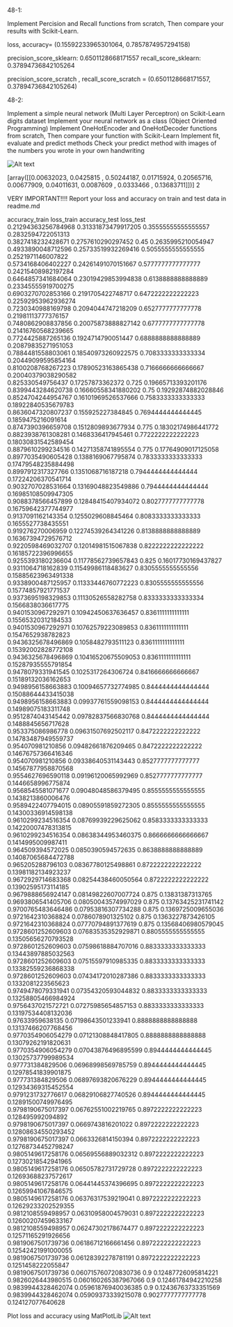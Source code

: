48-1:

Implement Percision and Recall functions from scratch, Then compare your results with Scikit-Learn.

loss, accuracy= 
(0.15592233965301064, 0.7857874957294158)

precision_score_sklearn:  0.6501128668171557
recall_score_sklearn:  0.37894736842105264

precision_score_scratch , recall_score_scratch =  (0.6501128668171557, 0.37894736842105264)

48-2:

Implement a simple neural network (Multi Layer Perceptron) on Scikit-Learn digits dataset
Implement your neural network as a class (Object Oriented Programming)
Implement OneHotEncoder and OneHotDecoder functions from scratch, Then compare your function with Scikit-Learn
Implement fit, evaluate and predict methods
Check your predict method with images of the numbers you wrote in your own handwriting

![Alt text](48-2/test1.png)

[array([[0.00632023, 0.0425815 , 0.50244187, 0.01715924, 0.20565716,
        0.00677909, 0.04011631, 0.0087609 , 0.0333466 , 0.13683711]])]
2

VERY IMPORTANT!!!! Report your loss and accuracy on train and test data in readme.md

 accuracy_train             loss_train              accuracy_test              loss_test        
   0.21294363256784968      0.31331873479917205      0.35555555555555557      0.2832594722051313    
   0.3827418232428671       0.2757610290297452              0.45              0.2635995210054947    
   0.4933890048712596       0.25733519932269416      0.5055555555555555       0.2521971146007822    
   0.5734168406402227       0.24261491070151667      0.5777777777777777       0.24215408982197284   
   0.6464857341684064       0.23019429853994838      0.6138888888888889       0.23345555919700275   
   0.6903270702853166       0.2191705422748717       0.6472222222222223       0.22592953962936274   
   0.7230340988169798       0.2094044747218209       0.6527777777777778       0.21981113777376157   
   0.7480862908837856       0.20075873888827142      0.6777777777777778       0.21416760568239665   
   0.7724425887265136       0.1924714790051447       0.6888888888888889       0.20879835271951053   
   0.7884481558803061       0.18540973260922575      0.7083333333333334       0.20449099595854164   
   0.8100208768267223       0.17890523163865438      0.7166666666666667       0.20040379038290582   
    0.825330549756437        0.17257873362372               0.725             0.19665713393201176   
   0.8399443284620738       0.16660558341880202             0.75              0.19292874882028846   
   0.8524704244954767       0.16101969526537666      0.7583333333333333       0.18922840535679783   
   0.8636047320807237        0.155925227384845       0.7694444444444445       0.1859475216091614    
   0.8747390396659708       0.1512809893677934              0.775             0.18302174986441772   
   0.8823938761308281       0.1468336417945461       0.7722222222222223       0.18030831542589454   
   0.8879610299234516       0.14271358741895554             0.775             0.17764909017125058   
   0.8977035490605428       0.1388169067795874       0.7833333333333333       0.17479548235884498   
   0.8997912317327766       0.1351068716187218       0.7944444444444444       0.17224206370541714   
   0.9032707028531664       0.13169048823549886      0.7944444444444444       0.16985108509947305   
   0.9088378566457899       0.12848415407934072      0.8027777777777778       0.16759642377744977   
   0.9137091162143354       0.1255029608845464       0.8083333333333333       0.1655527738435551    
    0.919276270006959       0.12274539264341226      0.8138888888888889       0.16367394729576712   
   0.9220598469032707       0.12014981515067838      0.8222222222222222       0.16185722396996655   
   0.9255393180236604       0.11778562739657843             0.825             0.16017730169437827   
   0.9311064718162839       0.11549986118483627      0.8305555555555556       0.15885623963491338   
   0.9338900487125957       0.11333446760772223      0.8305555555555556       0.15774857921771537   
   0.9373695198329853       0.11130526558282758      0.8333333333333334       0.1566838036617775    
   0.9401530967292971       0.10942450637636457      0.8361111111111111       0.15565320312184533   
   0.9401530967292971       0.10762579223089853      0.8361111111111111       0.1547652938782823    
   0.9436325678496869       0.1058482793511123       0.8361111111111111       0.15392002828772108   
   0.9436325678496869       0.10416520675509053      0.8361111111111111       0.15287935555791854   
   0.9478079331941545       0.1025317264306724       0.8416666666666667       0.15189132036162653   
   0.9498956158663883       0.10094657732774985      0.8444444444444444       0.15088644433415038   
   0.9498956158663883       0.09937761559098153      0.8444444444444444       0.14989075183311748   
   0.9512874043145442       0.09782837566830768      0.8444444444444444       0.1488845656717628    
    0.953375086986778       0.09631507692502117      0.8472222222222222       0.14783487949559737   
    0.954070981210856       0.09482661876209465      0.8472222222222222       0.14676757366416346   
    0.954070981210856       0.09338640531143443      0.8527777777777777       0.14567877958870568   
   0.9554627696590118       0.09196120065992969      0.8527777777777777       0.1446658996775874    
   0.9568545581071677       0.09048048586379495      0.8555555555555555       0.1438213860006476    
   0.9589422407794015       0.08905591859272305      0.8555555555555555       0.14300336914598138   
   0.9610299234516354       0.08769939229625062      0.8583333333333333       0.14220007478313815   
   0.9610299234516354       0.08638344953460375      0.8666666666666667       0.1414995009987411    
    0.964509394572025       0.0850390594572635       0.8638888888888889       0.14087065684472788   
    0.965205288796103       0.08367780125498861      0.8722222222222222       0.13981182134923237   
   0.9672929714683368       0.08254438460050564      0.8722222222222222       0.13902595173114185   
   0.9679888656924147       0.08149822607007724             0.875              0.13831387313765     
   0.9693806541405706       0.08050043574997029             0.875             0.13763425231741142   
   0.9700765483646486       0.07953816307734288             0.875             0.1369725009655036    
   0.9721642310368824       0.0786078901325102              0.875             0.1363227873426105    
   0.9721642310368824       0.07770794891377619             0.875             0.13568406980579045   
   0.9728601252609603       0.07683535352929871      0.8805555555555555       0.13505656270793528   
   0.9728601252609603       0.07598618884707016      0.8833333333333333       0.13443897885032563   
   0.9728601252609603       0.07515597910985335      0.8833333333333333       0.13382559236868338   
   0.9728601252609603       0.07434172010287386      0.8833333333333333       0.1332081223565623    
   0.9749478079331941       0.07354320593044832      0.8833333333333333       0.13258805466984924   
   0.9756437021572721       0.07275985654857153      0.8833333333333333       0.13197534408132036   
    0.97633959638135        0.07198643501233941      0.8888888888888888       0.13137466207768456   
   0.9770354906054279       0.07121308848417805      0.8888888888888888       0.13079262191820631   
   0.9770354906054279       0.07043876496895599      0.8944444444444445       0.13025737799989534   
    0.977731384829506       0.06968998569785759      0.8944444444444445       0.12978541839901875   
    0.977731384829506       0.06897693820676229      0.8944444444444445       0.12934369315452554   
   0.9791231732776617       0.06829106827740526      0.8944444444444445       0.12891500749976495   
   0.9798190675017397       0.06762551002219765      0.8972222222222223        0.128495992094892    
   0.9798190675017397       0.0669743816201022       0.8972222222222223       0.12808634550293452   
   0.9798190675017397       0.0663326814150394       0.8972222222222223       0.12768734452798247   
   0.9805149617258176       0.06569556889032312      0.8972222222222223       0.12730218542941965   
   0.9805149617258176       0.06505782731729728      0.8972222222222223       0.12693688237572617   
   0.9805149617258176       0.06441445374396695      0.8972222222222223       0.12659941067846575   
   0.9805149617258176       0.06376317539219041      0.8972222222222223       0.12629233202529355   
   0.9812108559498957       0.06310958004579031      0.8972222222222223       0.12600207459633167   
   0.9812108559498957       0.06247302178674477      0.8972222222222223       0.12571165291926656   
   0.9819067501739736       0.06186712166661456      0.8972222222222223       0.12542421991000055   
   0.9819067501739736       0.06128392278781191      0.8972222222222223       0.1251458222055847    
   0.9819067501739736      0.060715760720830736              0.9              0.12487726095814221   
   0.9826026443980515      0.060160265387967066              0.9              0.12461784942210258   
   0.9839944328462074       0.05961876940036385              0.9              0.12436763733351569   
   0.9839944328462074       0.05909373339215078      0.9027777777777778        0.124127077640628    


Plot loss and accuracy using MatPlotLib
![Alt text](48-2/image.png)